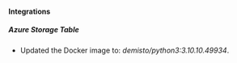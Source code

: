 #### Integrations
##### Azure Storage Table
- Updated the Docker image to: *demisto/python3:3.10.10.49934*.
